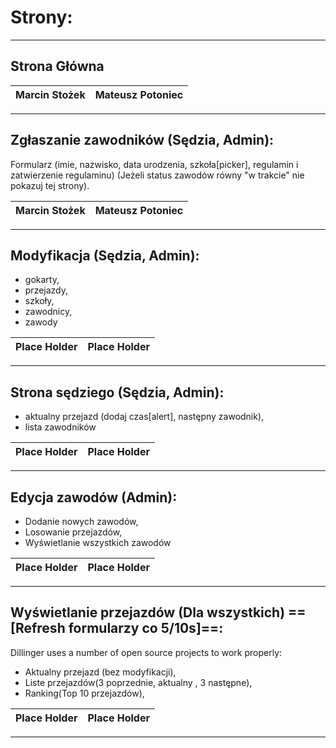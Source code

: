 # Strony:
---
## Strona Główna
| Marcin Stożek | Mateusz Potoniec |
| ------ | ------ |
---
## Zgłaszanie zawodników (Sędzia, Admin):
Formularz (imie, nazwisko, data urodzenia, szkoła[picker], regulamin i zatwierzenie regulaminu)
(Jeżeli status zawodów równy "w trakcie" nie pokazuj tej strony). 

| Marcin Stożek | Mateusz Potoniec |
| ------ | ------ |
---
## Modyfikacja (Sędzia, Admin):
 - gokarty,
 - przejazdy,
 - szkoły,
 - zawodnicy,
 - zawody

| Place Holder | Place Holder |
| - | - |
---

## Strona sędziego (Sędzia, Admin):

- aktualny przejazd (dodaj czas[alert], następny zawodnik),
- lista zawodników

| Place Holder | Place Holder |
| - | - |
---
## Edycja zawodów (Admin):

- Dodanie nowych zawodów,
- Losowanie przejazdów,
- Wyświetlanie wszystkich zawodów

| Place Holder | Place Holder |
| - | - |
---

## Wyświetlanie przejazdów (Dla wszystkich) ==**[Refresh formularzy co 5/10s]**==:
Dillinger uses a number of open source projects to work properly:

- Aktualny przejazd (bez modyfikacji),
- Liste przejazdów(3 poprzednie, aktualny , 3 następne),
- Ranking(Top 10 przejazdów),


| Place Holder | Place Holder |
| - | - |
---

